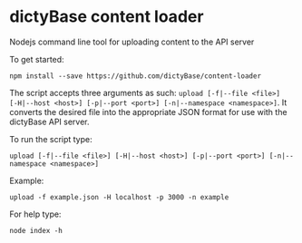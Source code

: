 # dictyBase content loader
Nodejs command line tool for uploading content to the API server

To get started:

```
npm install --save https://github.com/dictyBase/content-loader
```

The script accepts three arguments as such: `upload [-f|--file <file>]  [-H|--host <host>] [-p|--port <port>] [-n|--namespace <namespace>]`. It converts the desired file into the appropriate JSON format for use with the dictyBase API server.

To run the script type:

```
upload [-f|--file <file>] [-H|--host <host>] [-p|--port <port>] [-n|--namespace <namespace>]
```

Example:

```
upload -f example.json -H localhost -p 3000 -n example
```

For help type:

```
node index -h
```

